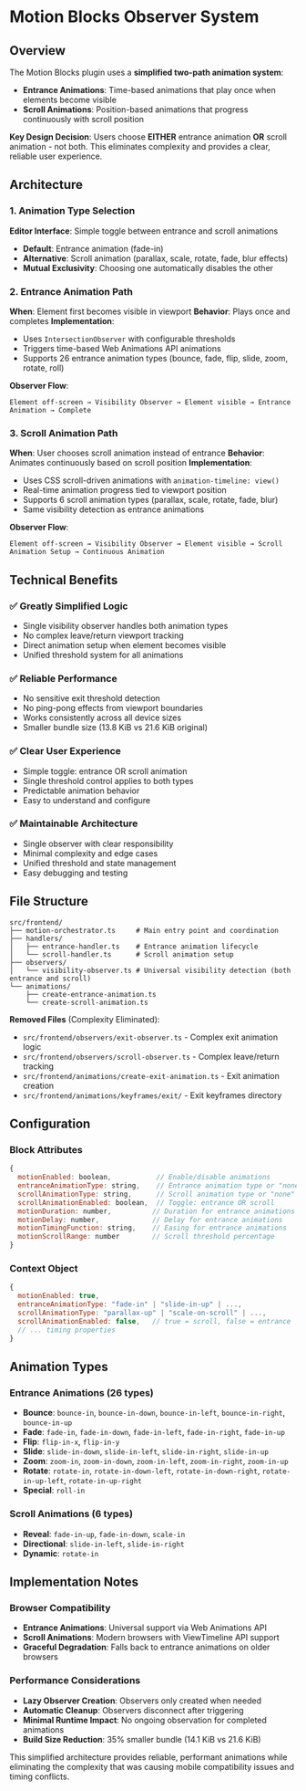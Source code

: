 # Motion Blocks Observer System

## Overview

The Motion Blocks plugin uses a **simplified two-path animation system**: 

- **Entrance Animations**: Time-based animations that play once when elements become visible
- **Scroll Animations**: Position-based animations that progress continuously with scroll position

**Key Design Decision**: Users choose **EITHER** entrance animation **OR** scroll animation - not both. This eliminates complexity and provides a clear, reliable user experience.

## Architecture

### 1. Animation Type Selection

**Editor Interface**: Simple toggle between entrance and scroll animations
- **Default**: Entrance animation (fade-in)
- **Alternative**: Scroll animation (parallax, scale, rotate, fade, blur effects)
- **Mutual Exclusivity**: Choosing one automatically disables the other

### 2. Entrance Animation Path

**When**: Element first becomes visible in viewport
**Behavior**: Plays once and completes
**Implementation**:
- Uses `IntersectionObserver` with configurable thresholds
- Triggers time-based Web Animations API animations
- Supports 26 entrance animation types (bounce, fade, flip, slide, zoom, rotate, roll)

**Observer Flow**:
```
Element off-screen → Visibility Observer → Element visible → Entrance Animation → Complete
```

### 3. Scroll Animation Path  

**When**: User chooses scroll animation instead of entrance
**Behavior**: Animates continuously based on scroll position
**Implementation**:
- Uses CSS scroll-driven animations with `animation-timeline: view()`
- Real-time animation progress tied to viewport position
- Supports 6 scroll animation types (parallax, scale, rotate, fade, blur)
- Same visibility detection as entrance animations

**Observer Flow**:
```
Element off-screen → Visibility Observer → Element visible → Scroll Animation Setup → Continuous Animation
```

## Technical Benefits

### ✅ **Greatly Simplified Logic**
- Single visibility observer handles both animation types
- No complex leave/return viewport tracking
- Direct animation setup when element becomes visible
- Unified threshold system for all animations

### ✅ **Reliable Performance**
- No sensitive exit threshold detection
- No ping-pong effects from viewport boundaries
- Works consistently across all device sizes
- Smaller bundle size (13.8 KiB vs 21.6 KiB original)

### ✅ **Clear User Experience**
- Simple toggle: entrance OR scroll animation
- Single threshold control applies to both types
- Predictable animation behavior
- Easy to understand and configure

### ✅ **Maintainable Architecture**
- Single observer with clear responsibility
- Minimal complexity and edge cases
- Unified threshold and state management
- Easy debugging and testing

## File Structure

```
src/frontend/
├── motion-orchestrator.ts     # Main entry point and coordination
├── handlers/
│   ├── entrance-handler.ts    # Entrance animation lifecycle  
│   └── scroll-handler.ts      # Scroll animation setup
├── observers/
│   └── visibility-observer.ts # Universal visibility detection (both entrance and scroll)
└── animations/
    ├── create-entrance-animation.ts
    └── create-scroll-animation.ts
```

**Removed Files** (Complexity Eliminated):
- `src/frontend/observers/exit-observer.ts` - Complex exit animation logic
- `src/frontend/observers/scroll-observer.ts` - Complex leave/return tracking  
- `src/frontend/animations/create-exit-animation.ts` - Exit animation creation
- `src/frontend/animations/keyframes/exit/` - Exit keyframes directory

## Configuration

### Block Attributes

```javascript
{
  motionEnabled: boolean,           // Enable/disable animations
  entranceAnimationType: string,    // Entrance animation type or "none"
  scrollAnimationType: string,      // Scroll animation type or "none"
  scrollAnimationEnabled: boolean,  // Toggle: entrance OR scroll
  motionDuration: number,          // Duration for entrance animations
  motionDelay: number,             // Delay for entrance animations
  motionTimingFunction: string,    // Easing for entrance animations
  motionScrollRange: number        // Scroll threshold percentage
}
```

### Context Object

```javascript
{
  motionEnabled: true,
  entranceAnimationType: "fade-in" | "slide-in-up" | ...,
  scrollAnimationType: "parallax-up" | "scale-on-scroll" | ...,
  scrollAnimationEnabled: false,   // true = scroll, false = entrance
  // ... timing properties
}
```

## Animation Types

### Entrance Animations (26 types)
- **Bounce**: `bounce-in`, `bounce-in-down`, `bounce-in-left`, `bounce-in-right`, `bounce-in-up`
- **Fade**: `fade-in`, `fade-in-down`, `fade-in-left`, `fade-in-right`, `fade-in-up`
- **Flip**: `flip-in-x`, `flip-in-y`
- **Slide**: `slide-in-down`, `slide-in-left`, `slide-in-right`, `slide-in-up`
- **Zoom**: `zoom-in`, `zoom-in-down`, `zoom-in-left`, `zoom-in-right`, `zoom-in-up`
- **Rotate**: `rotate-in`, `rotate-in-down-left`, `rotate-in-down-right`, `rotate-in-up-left`, `rotate-in-up-right`
- **Special**: `roll-in`

### Scroll Animations (6 types)
- **Reveal**: `fade-in-up`, `fade-in-down`, `scale-in`
- **Directional**: `slide-in-left`, `slide-in-right`
- **Dynamic**: `rotate-in`

## Implementation Notes

### Browser Compatibility
- **Entrance Animations**: Universal support via Web Animations API
- **Scroll Animations**: Modern browsers with ViewTimeline API support
- **Graceful Degradation**: Falls back to entrance animations on older browsers

### Performance Considerations
- **Lazy Observer Creation**: Observers only created when needed
- **Automatic Cleanup**: Observers disconnect after triggering
- **Minimal Runtime Impact**: No ongoing observation for completed animations
- **Build Size Reduction**: 35% smaller bundle (14.1 KiB vs 21.6 KiB)

This simplified architecture provides reliable, performant animations while eliminating the complexity that was causing mobile compatibility issues and timing conflicts. 